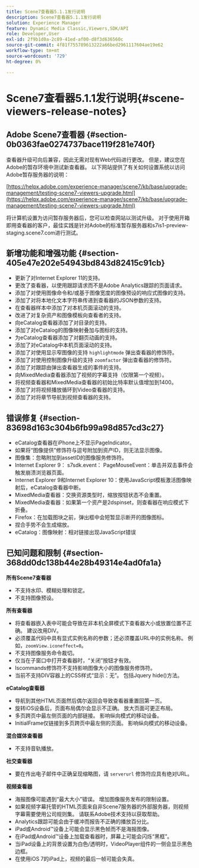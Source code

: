 ```yaml
---
title: Scene7查看器5.1.1发行说明
description: Scene7查看器5.1.1发行说明
solution: Experience Manager
feature: Dynamic Media Classic,Viewers,SDK/API
role: Developer,User
exl-id: 2f9b1d0a-2c89-41ed-af00-d8f3d636560c
source-git-commit: 4f81f755789613222a66bed2961117604ae19e62
workflow-type: tm+mt
source-wordcount: '729'
ht-degree: 0%

---
```


# Scene7查看器5.1.1发行说明{#scene-viewers-release-notes}

## Adobe Scene7查看器 {#section-0b0363fae0274737bace119f281e740f}

查看器升级可向后兼容，因此无需对现有Web代码进行更改。 但是，建议您在Adobe的暂存环境中测试新查看器。 以下网站提供了有关如何设置系统以访问Adobe暂存服务器的说明：

[https://helpx.adobe.com/experience-manager/scene7/kb/base/upgrade-management/testing-scene7-viewers-upgrade.html](https://helpx.adobe.com/experience-manager/scene7/kb/base/upgrade-management/testing-scene7-viewers-upgrade.html)

将计算机设置为访问暂存服务器后，您可以检查网站以测试升级。 对于使用开箱即用查看器的客户，最佳实践是针对Adobe的标准暂存服务器和s7is1-preview-staging.scene7.com进行测试。

## 新增功能和增强功能 {#section-405e47e202e54943bd843d82415c91cb}

* 更新了对Internet Explorer 11的支持。
* 更改了查看器，以使用跟踪请求而不是Adobe Analytics跟踪的页面请求。
* 添加了对使用图像命令和/或基于图像宽度的图像预设的响应式图像的支持。
* 添加了对将本地化文本字符串传递到查看器的JSON参数的支持。
* 在查看器样本中添加了对本机页面滚动的支持。
* 改进了对复杂资产和图像模板向查看者的支持。
* 向eCatalog查看器添加了对目录的支持。
* 添加了对eCatalog的图像映射叠加与图标的支持。
* 为eCatalog查看器添加了对翻页动画的支持。
* 添加了对eCatalog中本机页面滚动的支持。
* 添加了对使用显示窄图像的支持 `highlightmode` 弹出查看器的修饰符。
* 添加了对使用控制图像升级的支持 `zoomfactor` 弹出查看器的修饰符。
* 添加了对跟踪由弹出查看器生成的事件的支持。
* 向MixedMedia查看器添加了视频的字幕支持（仅限第一个视频）。
* 将视频查看器和MixedMedia查看器的初始比特率默认值增加到1400。
* 添加了对将视频播放循环到Video查看器的支持。
* 添加了对将章节导航到视频查看器的支持。

## 错误修复 {#section-83698d163c304b6fb99a98d857cd3c27}

* eCatalog查看器在iPhone上不显示PageIndicator。
* 如果将“图像提供”修饰符与逗号附加到资产ID，则无法显示图像。
* 图像集：忽略附加到assetID的图像服务修饰符。
* Internet Explorer 9： s7sdk.event： PageMouseEvent：单击并双击事件会触发崩溃浏览器页面。
* Internet Explorer 9和Internet Explorer 10：使用JavaScript模板激活图像映射后，eCatalog查看器中断。
* MixedMedia查看器：交换资源类型时，缩放按钮状态不会重置。
* MixedMedia查看器：如果第一个资产是2dspinset，则查看器在响应模式下折叠。
* Firefox：在加载图块之前，弹出框中会短暂显示断开的图像图标。
* 捏合手势不会生成缩放。
* eCatalog：图像映射：相对链接出现JavaScript错误

## 已知问题和限制 {#section-368dd0dc138b44e28b49314e4ad0fa1a}

**所有Scene7查看器**

* 不支持水印、模糊处理和锁定。
* 不支持图像预设。

**所有查看器**

* 将查看器嵌入表中可能会导致在非本机全屏模式下查看器大小或放置位置不正确。 建议改用DIV。
* 必须覆盖代码中具有显式实例名称的参数；还必须覆盖URL中的实例名称。 例如，`zoomView.iconeffect=0`。
* 不支持图像服务命令裁切。
* 仅当在子窗口中打开查看器时，“关闭”按钮才有效。
* Iscommands修饰符不支持影响图像大小的图像服务修饰符。
* 当前不支持DIV容器上的CSS样式“显示：无”。 包括Jquery hide()方法。

**eCatalog查看器**

* 导航到其他HTML页面然后偶尔返回会导致查看器重置回第一页。
* 旋转iOS设备后，页面布局偶尔会显示不正确。 放大页面可更正布局。
* 多页跨页中最左侧页面的内部链接。 影响纵向模式的移动设备。
* InitialFrame仅链接到多页跨页中最左侧的页面。 影响纵向模式的移动设备。

**混合媒体查看器**

* 不支持音轨播放。

**社交查看器**

* 要在传出电子邮件中正确呈现缩略图，请 `serverurl` 修饰符应具有绝对URL。

**视频查看器**

* 海报图像可能遇到“最大大小”错误。 增加图像服务发布的限制设置。
* 如果视频字幕托管的HTML页面来自非Scene7服务器的外部服务器，则视频字幕需要使用公司规则集。 请联系Adobe技术支持以获取帮助。
* Analytics跟踪可能会由于缓冲而报告不正确的播放百分比。
* iPad或Android™设备上可能会显示黑色帧而不是海报图像。
* 在iPad或Android™设备上加载查看器时，屏幕上可能会闪烁“黑框”。
* 当iPad设备上的背景设置为白色/透明时，VideoPlayer组件的一侧会显示黑色边框。
* 在使用iOS 7的iPad上，视频的最后一帧可能会失真。
